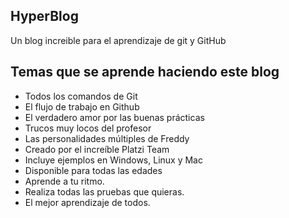 ## HyperBlog
Un blog increible para el aprendizaje de git y GitHub

## Temas que se aprende haciendo este blog

* Todos los comandos de Git
* El flujo de trabajo en Github
* El verdadero amor por las buenas prácticas
* Trucos muy locos del profesor
* Las personalidades múltiples de Freddy
* Creado por el increíble Platzi Team
* Incluye ejemplos en Windows, Linux y Mac
* Disponible para todas las edades
* Aprende a tu ritmo.
* Realiza todas las pruebas que quieras.
* El mejor aprendizaje de todos.
